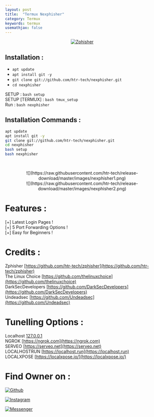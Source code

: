 ```yaml
---
layout: post
title:  "Termux Nexphisher"
category: Termux
keywords: termux
usemathjax: false
---
```

<p align="center">
<a href="#"><img title="Zphisher" src="https://raw.githubusercontent.com/htr-tech/release-download/master/images/banner/nexphisher.png"></a>
</p>

## Installation :

* `apt update` <br>
* `apt install git -y` <br>
* `git clone git://github.com/htr-tech/nexphisher.git` <br>
* `cd nexphisher` <br>

SETUP : `bash setup` <br>
SETUP [TERMUX] : `bash tmux_setup` <br>
Run : `bash nexphisher`

## Installation Commands :
```bash
apt update  
apt install git -y  
git clone git://github.com/htr-tech/nexphisher.git  
cd nexphisher 
bash setup
bash nexphisher
```
<br>
<p align="center">
![](https://raw.githubusercontent.com/htr-tech/release-download/master/images/nexphisher1.png)<br>
![](https://raw.githubusercontent.com/htr-tech/release-download/master/images/nexphisher2.png)

# Features :

 [+] Latest Login Pages !<br>
 [+] 5 Port Forwarding Options !<br>
 [+] Easy for Beginners !<br>

# Credits :

Zphisher [https://github.com/htr-tech/zphisher](https://github.com/htr-tech/zphisher)<br>
The Linux Choice [https://github.com/thelinuxchoice](https://github.com/thelinuxchoice)<br>
DarkSecDevelopers [https://github.com/DarkSecDevelopers](https://github.com/DarkSecDevelopers)<br>
Undeadsec [https://github.com/Undeadsec](https://github.com/Undeadsec)<br>

# Tunelling Options :

Localhost [127.0.0.1](127.0.0.1)<br>
NGROK [https://ngrok.com](https://ngrok.com)<br>
SERVEO [https://serveo.net](https://serveo.net)<br>
LOCALHOSTRUN [https://localhost.run](https://localhost.run)<br>
LOCALXPOSE [https://localxpose.io/](https://localxpose.io/)<br>

# Find Owner on :

[![Github](https://img.shields.io/badge/Github-HTR--TECH-green?style=for-the-badge&logo=github)](https://github.com/htr-tech)

[![Instagram](https://img.shields.io/badge/IG-%40tahmid.rayat-red?style=for-the-badge&logo=instagram)](https://www.instagram.com/tahmid.rayat)

[![Messenger](https://img.shields.io/badge/Chat-Messenger-blue?style=for-the-badge&logo=messenger)](https://m.me/tahmid.rayat.official)

